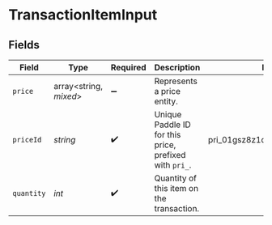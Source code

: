 # TransactionItemInput


## Fields

| Field                                                  | Type                                                   | Required                                               | Description                                            | Example                                                |
| ------------------------------------------------------ | ------------------------------------------------------ | ------------------------------------------------------ | ------------------------------------------------------ | ------------------------------------------------------ |
| `price`                                                | array<string, *mixed*>                                 | :heavy_minus_sign:                                     | Represents a price entity.                             |                                                        |
| `priceId`                                              | *string*                                               | :heavy_check_mark:                                     | Unique Paddle ID for this price, prefixed with `pri_`. | pri_01gsz8z1q1n00f12qt82y31smh                         |
| `quantity`                                             | *int*                                                  | :heavy_check_mark:                                     | Quantity of this item on the transaction.              |                                                        |